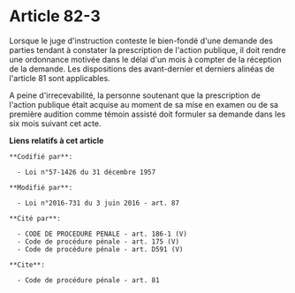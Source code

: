# Article 82-3

Lorsque le juge d'instruction conteste le bien-fondé d'une demande des parties tendant à constater la prescription de
l'action publique, il doit rendre une ordonnance motivée dans le délai d'un mois à compter de la réception de la demande. Les
dispositions des avant-dernier et derniers alinéas de l'article 81 sont applicables.

A peine d'irrecevabilité, la personne soutenant que la prescription de l'action publique était acquise au moment de sa mise
en examen ou de sa première audition comme témoin assisté doit formuler sa demande dans les six mois suivant cet acte.

**Liens relatifs à cet article**

	**Codifié par**:

	  - Loi n°57-1426 du 31 décembre 1957

	**Modifié par**:

	  - Loi n°2016-731 du 3 juin 2016 - art. 87

	**Cité par**:

	  - CODE DE PROCEDURE PENALE - art. 186-1 (V)
	  - Code de procédure pénale - art. 175 (V)
	  - Code de procédure pénale - art. D591 (V)

	**Cite**:

	  - Code de procédure pénale - art. 81
